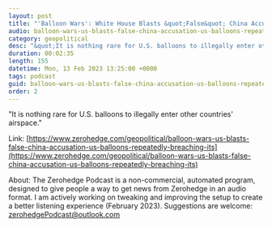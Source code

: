 ```yaml
---
layout: post
title: "'Balloon Wars': White House Blasts &quot;False&quot; China Accusation Of US Balloons Repeatedly Breaching Airspace"
audio: balloon-wars-us-blasts-false-china-accusation-us-balloons-repeatedly-breaching-its-0
category: geopolitical
desc: "&quot;It is nothing rare for U.S. balloons to illegally enter other countries' airspace.&quot;"
duration: 00:02:35
length: 155
datetime: Mon, 13 Feb 2023 13:25:00 +0000
tags: podcast
guid: balloon-wars-us-blasts-false-china-accusation-us-balloons-repeatedly-breaching-its-0
order: 2
---
```

&quot;It is nothing rare for U.S. balloons to illegally enter other countries' airspace.&quot;

Link: [https://www.zerohedge.com/geopolitical/balloon-wars-us-blasts-false-china-accusation-us-balloons-repeatedly-breaching-its](https://www.zerohedge.com/geopolitical/balloon-wars-us-blasts-false-china-accusation-us-balloons-repeatedly-breaching-its)

About: The Zerohedge Podcast is a non-commercial, automated program, designed to give people a way to get news from Zerohedge in an audio format.  I am actively working on tweaking and improving the setup to create a better listening experience (February 2023).  Suggestions are welcome: [zerohedgePodcast@outlook.com](mailto:zerohedgePodcast@outlook.com)